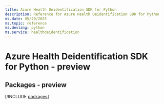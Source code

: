 ```yaml
---
title: Azure Health Deidentification SDK for Python
description: Reference for Azure Health Deidentification SDK for Python
ms.date: 05/29/2025
ms.topic: reference
ms.devlang: python
ms.service: healthdeidentification
---
```

# Azure Health Deidentification SDK for Python - preview
## Packages - preview
[!INCLUDE [packages](health-deidentification-index.md)]